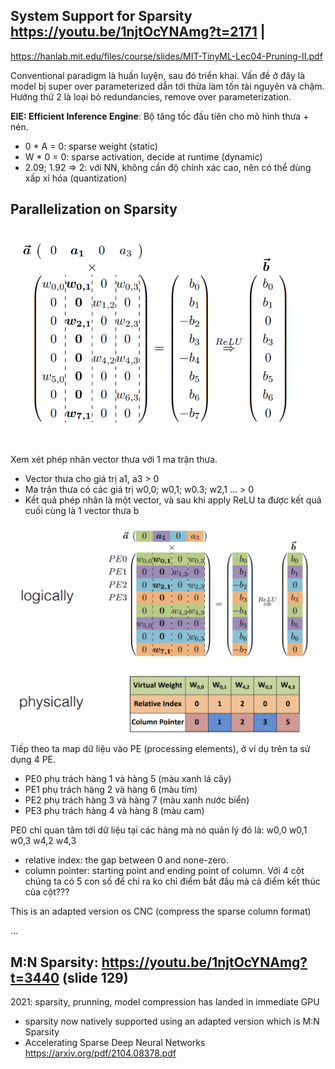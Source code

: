 ## System Support for Sparsity https://youtu.be/1njtOcYNAmg?t=2171 | 
https://hanlab.mit.edu/files/course/slides/MIT-TinyML-Lec04-Pruning-II.pdf

Conventional paradigm là huấn luyện, sau đó triển khai. Vấn đề ở đây là model bị super over parameterized dẫn tới thừa làm tốn tài nguyên và chậm.
Hướng thứ 2 là loại bỏ redundancies, remove over parameterization.

__EIE: Efficient Inference Engine__: Bộ tăng tốc đầu tiên cho mô hình thưa + nén.
- 0 * A = 0: sparse weight (static)
- W * 0 = 0: sparse activation, decide at runtime (dynamic)
- 2.09; 1.92 => 2: với NN, không cần độ chính xác cao, nên có thể dùng xấp xỉ hóa (quantization)

## Parallelization on Sparsity

![](files/lec04-00.png)

Xem xét phép nhân vector thưa với 1 ma trận thưa.
- Vector thưa cho giá trị a1, a3 > 0
- Ma trận thưa có các giá trị w0,0; w0,1; w0.3; w2,1 ... > 0
- Kết quả phép nhân là một vector, và sau khi apply ReLU ta được kết quả cuối cùng là 1 vector thưa b

![](files/lec04-01.png)
Tiếp theo ta map dữ liệu vào PE (processing elements), ở ví dụ trên ta sử dụng 4 PE.
- PE0 phụ trách hàng 1 và hàng 5 (màu xanh lá cây)
- PE1 phụ trách hàng 2 và hàng 6 (màu tím)
- PE2 phụ trách hàng 3 và hàng 7 (màu xanh nước biển)
- PE3 phụ trách hàng 4 và hàng 8 (màu cam)

PE0 chỉ quan tâm tới dữ liệu tại các hàng mà nó quản lý đó là: w0,0 w0,1 w0,3 w4,2 w4,3
- relative index: the gap between 0 and none-zero.
- column pointer: starting point and ending point of column. Với 4 cột chúng ta có 5 con số để chỉ ra ko chỉ điểm bắt đầu mà cả điểm kết thúc của cột???

This is an adapted version os CNC (compress the sparse column format)

...

## M:N Sparsity: https://youtu.be/1njtOcYNAmg?t=3440 (slide 129)

2021: sparsity, prunning, model compression has landed in immediate GPU
- sparsity now natively supported using an adapted version which is M:N Sparsity
- Accelerating Sparse Deep Neural Networks https://arxiv.org/pdf/2104.08378.pdf

